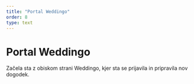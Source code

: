 ```yaml
---
title: "Portal Weddingo"
order: 8
type: text
---
```

# Portal Weddingo

Začela sta z obiskom strani  Weddingo,
kjer sta se prijavila in pripravila nov 
dogodek.